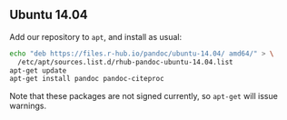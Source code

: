 
## Ubuntu 14.04

Add our repository to `apt`, and install as usual:

```sh
echo "deb https://files.r-hub.io/pandoc/ubuntu-14.04/ amd64/" > \
  /etc/apt/sources.list.d/rhub-pandoc-ubuntu-14.04.list
apt-get update
apt-get install pandoc pandoc-citeproc
```

Note that these packages are not signed currently, so `apt-get` will issue warnings.
